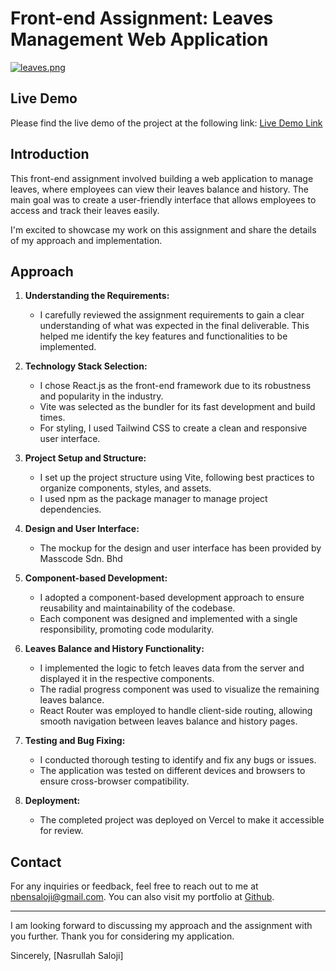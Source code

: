 # Front-end Assignment: Leaves Management Web Application

[![leaves.png](https://i.postimg.cc/J4xN7THt/leaves.png)](https://postimg.cc/rKd0QNJL)

## Live Demo

Please find the live demo of the project at the following link: [Live Demo Link](https://front-end-masscode-nasrullah.vercel.app/leaves)

## Introduction

This front-end assignment involved building a web application to manage leaves, where employees can view their leaves balance and history. The main goal was to create a user-friendly interface that allows employees to access and track their leaves easily.

I'm excited to showcase my work on this assignment and share the details of my approach and implementation.

## Approach

1. **Understanding the Requirements:**

   - I carefully reviewed the assignment requirements to gain a clear understanding of what was expected in the final deliverable. This helped me identify the key features and functionalities to be implemented.

2. **Technology Stack Selection:**

   - I chose React.js as the front-end framework due to its robustness and popularity in the industry.
   - Vite was selected as the bundler for its fast development and build times.
   - For styling, I used Tailwind CSS to create a clean and responsive user interface.

3. **Project Setup and Structure:**

   - I set up the project structure using Vite, following best practices to organize components, styles, and assets.
   - I used npm as the package manager to manage project dependencies.

4. **Design and User Interface:**

   - The mockup for the design and user interface has been provided by Masscode Sdn. Bhd

5. **Component-based Development:**

   - I adopted a component-based development approach to ensure reusability and maintainability of the codebase.
   - Each component was designed and implemented with a single responsibility, promoting code modularity.

6. **Leaves Balance and History Functionality:**

   - I implemented the logic to fetch leaves data from the server and displayed it in the respective components.
   - The radial progress component was used to visualize the remaining leaves balance.
   - React Router was employed to handle client-side routing, allowing smooth navigation between leaves balance and history pages.

7. **Testing and Bug Fixing:**

   - I conducted thorough testing to identify and fix any bugs or issues.
   - The application was tested on different devices and browsers to ensure cross-browser compatibility.

8. **Deployment:**
   - The completed project was deployed on Vercel to make it accessible for review.

## Contact

For any inquiries or feedback, feel free to reach out to me at [nbensaloji@gmail.com](mailto:nbensaloji@gmail.com). You can also visit my portfolio at [Github](https://github.com/itsNas).

---

I am looking forward to discussing my approach and the assignment with you further. Thank you for considering my application.

Sincerely,
[Nasrullah Saloji]
